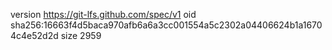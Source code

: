 version https://git-lfs.github.com/spec/v1
oid sha256:16663f4d5baca970afb6a6a3cc001554a5c2302a04406624b1a16704c4e52d2d
size 2959
